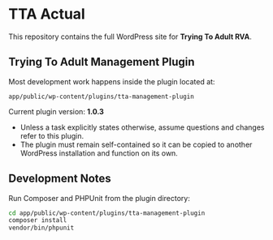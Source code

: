 # TTA Actual

This repository contains the full WordPress site for **Trying To Adult RVA**.

## Trying To Adult Management Plugin

Most development work happens inside the plugin located at:

`app/public/wp-content/plugins/tta-management-plugin`

Current plugin version: **1.0.3**

- Unless a task explicitly states otherwise, assume questions and changes refer to this plugin.
- The plugin must remain self-contained so it can be copied to another WordPress installation and function on its own.

## Development Notes

Run Composer and PHPUnit from the plugin directory:

```bash
cd app/public/wp-content/plugins/tta-management-plugin
composer install
vendor/bin/phpunit
```

